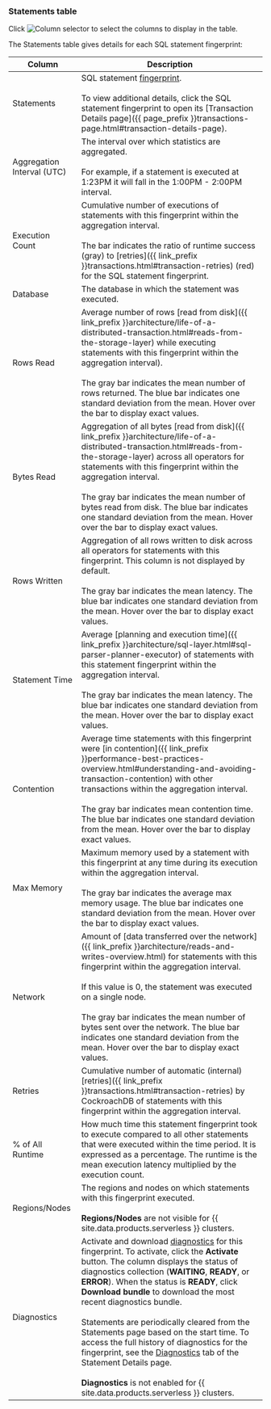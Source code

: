 ### Statements table

Click <img src="{{ 'images/common/ui-columns-button.png' | relative_url }}" alt="Column selector" /> to select the columns to display in the table.

The Statements table gives details for each SQL statement fingerprint:

Column | Description
-----|------------
Statements | SQL statement [fingerprint](#sql-statement-fingerprints).<br><br>To view additional details, click the SQL statement fingerprint to open its [Transaction Details page]({{ page_prefix }}transactions-page.html#transaction-details-page).
Aggregation Interval (UTC) | The interval over which statistics are aggregated. <br><br>For example, if a statement is executed at 1:23PM it will fall in the 1:00PM - 2:00PM interval.
Execution Count | Cumulative number of executions of statements with this fingerprint within the aggregation interval. <br><br>The bar indicates the ratio of runtime success (gray) to [retries]({{ link_prefix }}transactions.html#transaction-retries) (red) for the SQL statement fingerprint.
Database | The database in which the statement was executed.
Rows Read | Average number of rows [read from disk]({{ link_prefix }}architecture/life-of-a-distributed-transaction.html#reads-from-the-storage-layer) while executing statements with this fingerprint within the aggregation interval).<br><br>The gray bar indicates the mean number of rows returned. The blue bar indicates one standard deviation from the mean. Hover over the bar to display exact values.
Bytes Read | Aggregation of all bytes [read from disk]({{ link_prefix }}architecture/life-of-a-distributed-transaction.html#reads-from-the-storage-layer) across all operators for statements with this fingerprint within the aggregation interval. <br><br>The gray bar indicates the mean number of bytes read from disk. The blue bar indicates one standard deviation from the mean. Hover over the bar to display exact values.
Rows Written  | Aggregation of all rows written to disk across all operators for statements with this fingerprint. This column is not displayed by default. <br><br>The gray bar indicates the mean latency. The blue bar indicates one standard deviation from the mean. Hover over the bar to display exact values.
Statement Time | Average [planning and execution time]({{ link_prefix }}architecture/sql-layer.html#sql-parser-planner-executor) of statements with this statement fingerprint within the aggregation interval. <br><br>The gray bar indicates the mean latency. The blue bar indicates one standard deviation from the mean. Hover over the bar to display exact values.
Contention | Average time statements with this fingerprint were [in contention]({{ link_prefix }}performance-best-practices-overview.html#understanding-and-avoiding-transaction-contention) with other transactions within the aggregation interval. <br><br>The gray bar indicates mean contention time. The blue bar indicates one standard deviation from the mean. Hover over the bar to display exact values.
Max Memory | Maximum memory used by a statement with this fingerprint at any time during its execution within the aggregation interval. <br><br>The gray bar indicates the average max memory usage. The blue bar indicates one standard deviation from the mean. Hover over the bar to display exact values.
Network | Amount of [data transferred over the network]({{ link_prefix }}architecture/reads-and-writes-overview.html) for statements with this fingerprint within the aggregation interval. <br><br>If this value is 0, the statement was executed on a single node. <br><br>The gray bar indicates the mean number of bytes sent over the network. The blue bar indicates one standard deviation from the mean. Hover over the bar to display exact values.
Retries | Cumulative number of automatic (internal) [retries]({{ link_prefix }}transactions.html#transaction-retries) by CockroachDB of statements with this fingerprint within the aggregation interval.
% of All Runtime  | How much time this statement fingerprint took to execute compared to all other statements that were executed within the time period. It is expressed as a percentage. The runtime is the mean execution latency multiplied by the execution count.
Regions/Nodes | The regions and nodes on which statements with this fingerprint executed. <br><br>**Regions/Nodes** are not visible for {{ site.data.products.serverless }} clusters.
Diagnostics | Activate and download [diagnostics](#diagnostics) for this fingerprint. To activate, click the **Activate** button. The column displays the status of diagnostics collection (**WAITING**, **READY**, or **ERROR**). When the status is **READY**, click **Download bundle** to download the most recent diagnostics bundle. <br><br>Statements are periodically cleared from the Statements page based on the start time. To access the full history of diagnostics for the fingerprint, see the [Diagnostics](#diagnostics) tab of the Statement Details page. <br><br>**Diagnostics** is not enabled for {{ site.data.products.serverless }} clusters.
